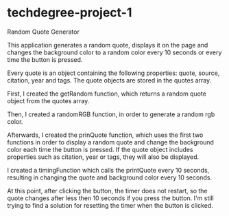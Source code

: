 # techdegree-project-1
 Random Quote Generator

This application generates a random quote, displays it on the page and changes the background color to a random color every 10 seconds or every time the button is pressed.

Every quote is an object containing the following properties: quote, source, citation, year and tags. The quote objects are stored in the quotes array.

First, I created the getRandom function, which returns a random quote object from the quotes array.

Then, I created a randomRGB function, in order to generate a random rgb color.

Afterwards, I created the prinQuote function, which uses the first two functions in order to display a random quote and change the background color each time the button is pressed. 
If the quote object includes properties such as citation, year or tags, they will also be displayed.

I created a timingFunction which calls the printQuote every 10 seconds, resulting in changing the quote and background color every 10 seconds.

At this point, after clicking the button, the timer does not restart, so the quote changes after less then 10 seconds if you press the button. 
I'm still trying to find a solution for resetting the timer when the button is clicked.
